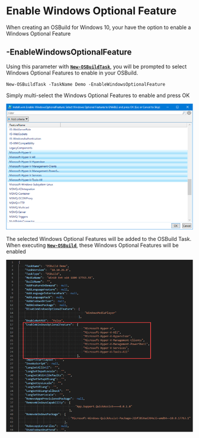# Enable Windows Optional Feature

When creating an OSBuild for Windows 10, your have the option to enable a Windows Optional Feature

## -EnableWindowsOptionalFeature

Using this parameter with [**`New-OSBuildTask`**](./), you will be prompted to select Windows Optional Features to enable in your OSBuild.

```text
New-OSBuildTask -TaskName Demo -EnableWindowsOptionalFeature
```

Simply multi-select the Windows Optional Features to enable and press OK

![](../../../../../.gitbook/assets/2018-10-29_0-25-49.png)

The selected Windows Optional Features will be added to the OSBuild Task.  When executing [**`New-OSBuild`**](../new-osbuild.md), these Windows Optional Features will be enabled

![](../../../../../.gitbook/assets/2018-10-29_0-26-47enable.png)

